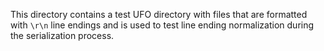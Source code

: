 This directory contains a test UFO directory with files that are formatted with `\r\n` line endings and is used to test line ending normalization during the serialization process.